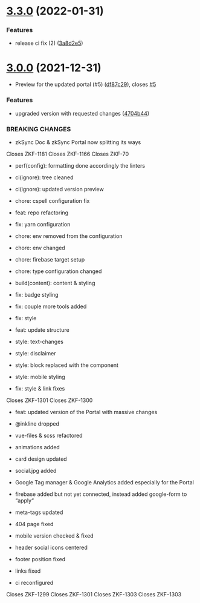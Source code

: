 # [3.3.0](https://github.com/matter-labs/zksync-web-portal/compare/3.2.0...3.3.0) (2022-01-31)


### Features

* release ci fix (2) ([3a8d2e5](https://github.com/matter-labs/zksync-web-portal/commit/3a8d2e552014a3587fb520891fb6d736cb910243))

# [3.0.0](https://github.com/matter-labs/zksync-web-portal/compare/2.2.0...3.0.0) (2021-12-31)


* Preview for the updated portal (#5) ([df87c29](https://github.com/matter-labs/zksync-web-portal/commit/df87c299dfb037dc46493e1605d40700f6a75160)), closes [#5](https://github.com/matter-labs/zksync-web-portal/issues/5)


### Features

* upgraded version with requested changes ([4704b44](https://github.com/matter-labs/zksync-web-portal/commit/4704b4434d07fb924147f8e0946b107743dfebbc))


### BREAKING CHANGES

* zkSync Doc & zkSync Portal now splitting its ways

Closes ZKF-1181
Closes ZKF-1166
Closes ZKF-70

* perf(config): formatting done accordingly the linters

* ci(ignore): tree cleaned

* ci(ignore): updated version preview

* сhore: cspell configuration fix

* feat: repo refactoring

* fix: yarn configuration

* chore: env removed from the configuration

* chore: env changed

* chore: firebase target setup

* chore: type configuration changed

* build(content): content & styling

* fix: badge styling

* fix: couple more tools added

* fix: style

* feat: update structure

* style: text-changes

* style: disclaimer

* style: block replaced with the component

* style: mobile styling

* fix: style & link fixes

Closes ZKF-1301
Closes ZKF-1300

* feat: updated version of the Portal with massive changes

* @inkline dropped
* vue-files & scss refactored
* animations added
* card design updated
* social.jpg added
* Google Tag manager & Google Analytics added especially for the Portal
* firebase added but not yet connected, instead added google-form to “apply“
* meta-tags updated
* 404 page fixed
* mobile version checked & fixed
* header social icons centered
* footer position fixed
* links fixed
* ci reconfigured

Closes ZKF-1299
Closes ZKF-1301
Closes ZKF-1303
Closes ZKF-1303
